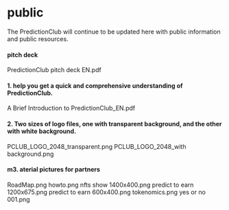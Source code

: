 # public


The PredictionClub will continue to be updated here with public information and public resources.

#### pitch deck
PredictionClub pitch deck EN.pdf



#### 1. help you get a quick and comprehensive understanding of PredictionClub.
A Brief Introduction to PredictionClub_EN.pdf




#### 2. Two sizes of logo files, one with transparent background, and the other with white background.
PCLUB_LOGO_2048_transparent.png
PCLUB_LOGO_2048_with background.png




#### m3. aterial pictures for partners
RoadMap.png
howto.png
nfts show 1400x400.png
predict to earn 1200x675.png
predict to earn 600x400.png
tokenomics.png
yes or no 001.png
